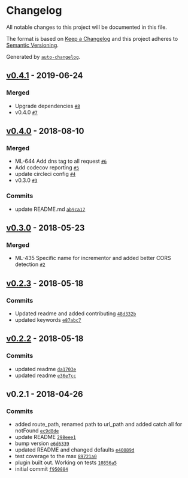 # Changelog
All notable changes to this project will be documented in this file.

The format is based on [Keep a Changelog](http://keepachangelog.com/en/1.0.0/)
and this project adheres to [Semantic Versioning](http://semver.org/spec/v2.0.0.html).

Generated by [`auto-changelog`](https://github.com/CookPete/auto-changelog).

## [v0.4.1](https://github.com/GoodwayGroup/lib-hapi-dogstatsd/compare/v0.4.0...v0.4.1) - 2019-06-24
### Merged
- Upgrade dependencies [`#8`](https://github.com/GoodwayGroup/lib-hapi-dogstatsd/pull/8)
- v0.4.0 [`#7`](https://github.com/GoodwayGroup/lib-hapi-dogstatsd/pull/7)

## [v0.4.0](https://github.com/GoodwayGroup/lib-hapi-dogstatsd/compare/v0.3.0...v0.4.0) - 2018-08-10
### Merged
- ML-644 Add dns tag to all request [`#6`](https://github.com/GoodwayGroup/lib-hapi-dogstatsd/pull/6)
- Add codecov reporting [`#5`](https://github.com/GoodwayGroup/lib-hapi-dogstatsd/pull/5)
- update circleci config [`#4`](https://github.com/GoodwayGroup/lib-hapi-dogstatsd/pull/4)
- v0.3.0 [`#3`](https://github.com/GoodwayGroup/lib-hapi-dogstatsd/pull/3)

### Commits
- update README.md [`ab9ca17`](https://github.com/GoodwayGroup/lib-hapi-dogstatsd/commit/ab9ca1797ae5dfc18076efcdb0ac1ba4e9a29b0e)

## [v0.3.0](https://github.com/GoodwayGroup/lib-hapi-dogstatsd/compare/v0.2.3...v0.3.0) - 2018-05-23
### Merged
- ML-435 Specific name for incrementor and added better CORS detection [`#2`](https://github.com/GoodwayGroup/lib-hapi-dogstatsd/pull/2)

## [v0.2.3](https://github.com/GoodwayGroup/lib-hapi-dogstatsd/compare/v0.2.2...v0.2.3) - 2018-05-18
### Commits
- Updated readme and added contributing [`48d332b`](https://github.com/GoodwayGroup/lib-hapi-dogstatsd/commit/48d332be59268fea0ea503d41b85429672540547)
- updated keywords [`e87abc7`](https://github.com/GoodwayGroup/lib-hapi-dogstatsd/commit/e87abc74a7721843a5745fc73cc0a54b56747c66)

## [v0.2.2](https://github.com/GoodwayGroup/lib-hapi-dogstatsd/compare/v0.2.1...v0.2.2) - 2018-05-18
### Commits
- updated readme [`da1703e`](https://github.com/GoodwayGroup/lib-hapi-dogstatsd/commit/da1703e4a8636c68ee2b77dce81510ab98f811d0)
- updated readme [`e36e7cc`](https://github.com/GoodwayGroup/lib-hapi-dogstatsd/commit/e36e7cc330431296a44ed9775257a7276469e586)

## v0.2.1 - 2018-04-26
### Commits
- added route_path, renamed path to url_path and added catch all for notFound [`ec9d8de`](https://github.com/GoodwayGroup/lib-hapi-dogstatsd/commit/ec9d8de73f450a2e329bd15bd69f40c5bb12bd3e)
- update README [`298eee1`](https://github.com/GoodwayGroup/lib-hapi-dogstatsd/commit/298eee1179993e3d951b5f776e92719f49aa532c)
- bump version [`e6d6339`](https://github.com/GoodwayGroup/lib-hapi-dogstatsd/commit/e6d6339f288098a266e233cae4e92498b290bcb4)
- updated README and changed defaults [`e40089d`](https://github.com/GoodwayGroup/lib-hapi-dogstatsd/commit/e40089de925b866da64dcbaddf0a5c646ec647b7)
- test coverage to the max [`89721a0`](https://github.com/GoodwayGroup/lib-hapi-dogstatsd/commit/89721a065825b2ab1cc58c3001817a62c5536387)
- plugin built out. Working on tests [`10856a5`](https://github.com/GoodwayGroup/lib-hapi-dogstatsd/commit/10856a586b88c7be69fe268fa118e34da23da9de)
- initial commit [`f950884`](https://github.com/GoodwayGroup/lib-hapi-dogstatsd/commit/f9508843834076b7e3f1ef045fda3d8e6423a375)

